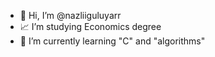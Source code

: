 - 👋 Hi, I’m @nazliiguluyarr
- 📈 I’m studying Economics degree
- 🌱 I’m currently learning "C" and "algorithms"
